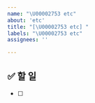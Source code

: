 ```yaml
---
name: "\U00002753 etc"
about: 'etc'
title: "[\U00002753 etc] "
labels: "\U00002753 etc"
assignees: ''

---
```

## ✅ 할 일
- [ ]